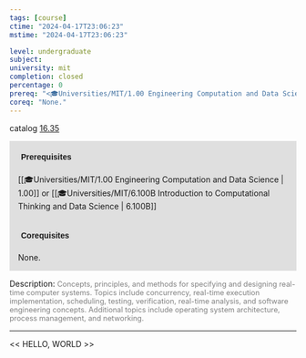```yaml
---
tags: [course]
ctime: "2024-04-17T23:06:23"
mstime: "2024-04-17T23:06:23"

level: undergraduate
subject: 
university: mit
completion: closed
percentage: 0
prereq: "<🎓Universities/MIT/1.00 Engineering Computation and Data Science> or <🎓Universities/MIT/6.100B Introduction to Computational Thinking and Data Science>"
coreq: "None."
---
```


catalog [16.35](http://student.mit.edu/catalog/m16a.html#16.35)

<span style="display: block; padding: 15px; background-color: rgb(100, 100, 100, 0.2);"><font id="m_prereq1420_0" style="display: block; font-family: Arial, sans-serif; font-weight: bold; padding: 5px">Prerequisites</font><br><span id="prereq1420_0">[[🎓Universities/MIT/1.00 Engineering Computation and Data Science | 1.00]] or [[🎓Universities/MIT/6.100B Introduction to Computational Thinking and Data Science | 6.100B]]</span></span>
<span style="display: block; padding: 15px; background-color: rgb(100, 100, 100, 0.2);"><font id="m_coreq1420_0" style="display: block; font-family: Arial, sans-serif; font-weight: bold; padding: 5px">Corequisites</font><br><span id="coreq1420_0">None.</span></span>

<font style="">Description:</font>
<font style="color: grey; font-size: 0.8rem;">Concepts, principles, and methods for specifying and designing real-time computer systems. Topics include concurrency, real-time execution implementation, scheduling, testing, verification, real-time analysis, and software engineering concepts. Additional topics include operating system architecture, process management, and networking.</font>



---

<< HELLO, WORLD >>

